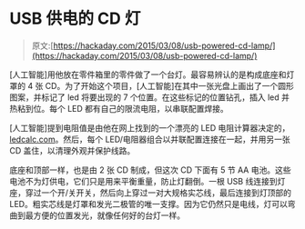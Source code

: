 # USB 供电的 CD 灯

> 原文:[https://hackaday.com/2015/03/08/usb-powered-cd-lamp/](https://hackaday.com/2015/03/08/usb-powered-cd-lamp/)

[人工智能]用他放在零件箱里的零件做了一个台灯。最容易辨认的是构成底座和灯罩的 4 张 CD。为了开始这个项目，[人工智能]在其中一张光盘上画出了一个圆形图案，并标记了 led 将要出现的 7 个位置。在这些标记的位置钻孔，插入 led 并热粘到位。每个 LED 都有自己的限流电阻，以串联配置焊接。

[人工智能]提到电阻值是由他在网上找到的一个漂亮的 LED 电阻计算器决定的，[ledcalc.com](http://ledcalc.com/)。然后，每个 LED/电阻器组合以并联配置连接在一起，并用另一张 CD 盖住，以清理外观并保护线路。

底座和顶部一样，也是由 2 张 CD 制成，但这次 CD 下面有 5 节 AA 电池。这些电池不为灯供电，它们只是用来平衡重量，防止灯翻倒。一根 USB 线连接到灯座，穿过一个开/关开关，然后向上穿过一对大规格实芯线，最后连接到灯顶部的 LED。粗实芯线是灯罩和发光二极管的唯一支撑。因为它仍然只是电线，灯可以弯曲到最方便的位置发光，就像任何好的台灯一样。
